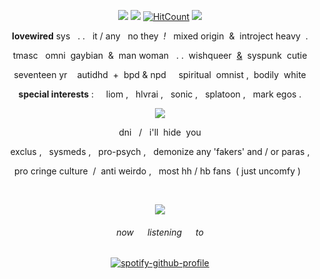 
<div align="center">
  
![](https://64.media.tumblr.com/91607b4d9d0f7bf5cd811dd9126457e9/26f5fe09b140a648-d6/s2048x3072/60b171bd2474d59ffd48ba25dafc575fce551437.pnj) ![](https://i.postimg.cc/sXXVkp9W/question.png) [![HitCount](https://img.shields.io/endpoint?url=https%3A%2F%2Fhits.dwyl.com%2Flovewired%2Flovewired.json&style=flat-square&label=Views%20%3A&labelColor=%230D1117&color=%230D1117)](http://hits.dwyl.com/lovewired/lovewired) ![](https://64.media.tumblr.com/b39f09bd1f66c37fcaeed42b9e465797/c038bce044ae012f-c6/s2048x3072/9aa19debae1f4820ba84947587436b2e17175d7b.pnj)

**lovewired** sys &nbsp; . . &nbsp; it / any &nbsp; no they &nbsp;*!* &nbsp; mixed origin &nbsp;&&nbsp; introject heavy &nbsp;.

tmasc &nbsp; omni&nbsp; gaybian &nbsp;&&nbsp; man woman &nbsp; . .&nbsp; wishqueer &nbsp;[&](https://www.tumblr.com/ghosting-plural-userboxes/763994116560486400)&nbsp; syspunk&nbsp; cutie

seventeen yr &nbsp; &nbsp;autidhd &nbsp;+&nbsp; bpd & npd &nbsp; &nbsp; spiritual &nbsp;omnist ,&nbsp; bodily &nbsp;white

**special interests** : &nbsp; &nbsp; liom , &nbsp; hlvrai , &nbsp; sonic , &nbsp; splatoon , &nbsp; mark egos .

![](https://64.media.tumblr.com/91607b4d9d0f7bf5cd811dd9126457e9/26f5fe09b140a648-d6/s2048x3072/60b171bd2474d59ffd48ba25dafc575fce551437.pnj)

dni &nbsp; / &nbsp; i'll &nbsp;hide &nbsp;you

exclus , &nbsp; sysmeds , &nbsp; pro-psych , &nbsp; demonize any 'fakers' and / or paras ,

pro cringe culture &nbsp;/&nbsp; anti weirdo , &nbsp; most hh / hb fans &nbsp;( just uncomfy ) &nbsp;

&nbsp;

![](https://64.media.tumblr.com/b39f09bd1f66c37fcaeed42b9e465797/c038bce044ae012f-c6/s2048x3072/9aa19debae1f4820ba84947587436b2e17175d7b.pnj)

###### now   listening   to

[![spotify-github-profile](https://spotify-github-profile.kittinanx.com/api/view?uid=la6bhsh7ybicefu719givlzt4&cover_image=true&theme=novatorem&show_offline=true&background_color=121212&interchange=false&bar_color=3366ff&bar_color_cover=false)](https://spotify-github-profile.kittinanx.com/api/view?uid=la6bhsh7ybicefu719givlzt4&redirect=true)
